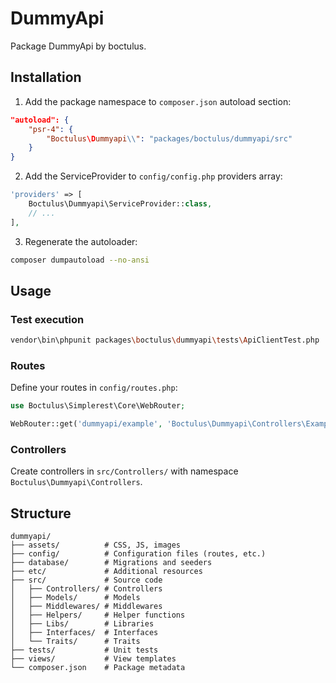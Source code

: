 # DummyApi

Package DummyApi by boctulus.

## Installation

1. Add the package namespace to `composer.json` autoload section:

```json
"autoload": {
    "psr-4": {
        "Boctulus\Dummyapi\\": "packages/boctulus/dummyapi/src"
    }
}
```

2. Add the ServiceProvider to `config/config.php` providers array:

```php
'providers' => [
    Boctulus\Dummyapi\ServiceProvider::class,
    // ...
],
```

3. Regenerate the autoloader:

```bash
composer dumpautoload --no-ansi
```

## Usage
    
### Test execution

```bash
vendor\bin\phpunit packages\boctulus\dummyapi\tests\ApiClientTest.php
```

### Routes

Define your routes in `config/routes.php`:

```php
use Boctulus\Simplerest\Core\WebRouter;

WebRouter::get('dummyapi/example', 'Boctulus\Dummyapi\Controllers\ExampleController@index');
```

### Controllers

Create controllers in `src/Controllers/` with namespace `Boctulus\Dummyapi\Controllers`.

## Structure

```
dummyapi/
├── assets/          # CSS, JS, images
├── config/          # Configuration files (routes, etc.)
├── database/        # Migrations and seeders
├── etc/             # Additional resources
├── src/             # Source code
│   ├── Controllers/ # Controllers
│   ├── Models/      # Models
│   ├── Middlewares/ # Middlewares
│   ├── Helpers/     # Helper functions
│   ├── Libs/        # Libraries
│   ├── Interfaces/  # Interfaces
│   └── Traits/      # Traits
├── tests/           # Unit tests
├── views/           # View templates
└── composer.json    # Package metadata
```
